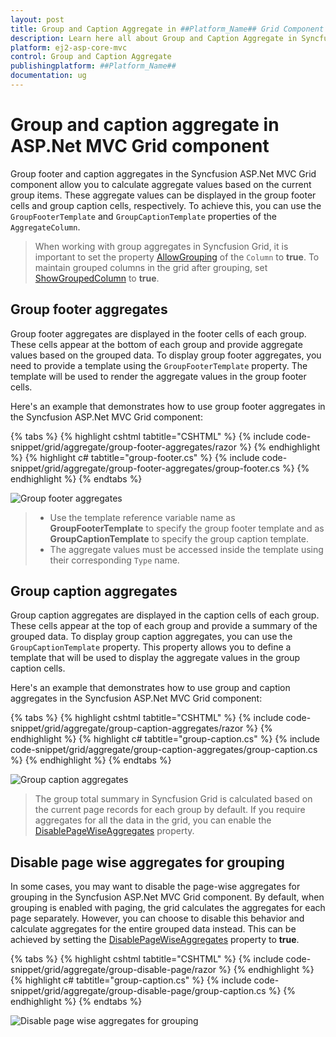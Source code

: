 ```yaml
---
layout: post
title: Group and Caption Aggregate in ##Platform_Name## Grid Component
description: Learn here all about Group and Caption Aggregate in Syncfusion ##Platform_Name## Grid component of Syncfusion Essential JS 2 and more.
platform: ej2-asp-core-mvc
control: Group and Caption Aggregate
publishingplatform: ##Platform_Name##
documentation: ug
---
```


# Group and caption aggregate in ASP.Net MVC Grid component

Group footer and caption aggregates in the Syncfusion ASP.Net MVC Grid component allow you to calculate aggregate values based on the current group items. These aggregate values can be displayed in the group footer cells and group caption cells, respectively. To achieve this, you can use the `GroupFooterTemplate` and `GroupCaptionTemplate` properties of the `AggregateColumn`.

> When working with group aggregates in Syncfusion Grid, it is important to set the property [AllowGrouping](https://help.syncfusion.com/cr/aspnetmvc-js2/Syncfusion.EJ2.Grids.Grid.html#Syncfusion_EJ2_Grids_Grid_AllowGrouping) of the `Column` to **true**. 
> To maintain grouped columns in the grid after grouping, set [ShowGroupedColumn](https://help.syncfusion.com/cr/aspnetmvc-js2/Syncfusion.EJ2.Grids.GridGroupSettings.html#Syncfusion_EJ2_Grids_GridGroupSettings_ShowGroupedColumn) to **true**.

## Group footer aggregates

Group footer aggregates are displayed in the footer cells of each group. These cells appear at the bottom of each group and provide aggregate values based on the grouped data. To display group footer aggregates, you need to provide a template using the `GroupFooterTemplate` property. The template will be used to render the aggregate values in the group footer cells.

Here's an example that demonstrates how to use group footer aggregates in the Syncfusion ASP.Net MVC Grid component:

{% tabs %}
{% highlight cshtml tabtitle="CSHTML" %}
{% include code-snippet/grid/aggregate/group-footer-aggregates/razor %}
{% endhighlight %}
{% highlight c# tabtitle="group-footer.cs" %}
{% include code-snippet/grid/aggregate/group-footer-aggregates/group-footer.cs %}
{% endhighlight %}
{% endtabs %}

![Group footer aggregates](../images/aggregates/group-footer-aggregates.png)

> * Use the template reference variable name as **GroupFooterTemplate** to specify the group footer template and as **GroupCaptionTemplate** to specify the group caption template.
> * The aggregate values must be accessed inside the template using their corresponding `Type` name.

## Group caption aggregates

Group caption aggregates are displayed in the caption cells of each group. These cells appear at the top of each group and provide a summary of the grouped data. To display group caption aggregates, you can use the `GroupCaptionTemplate` property. This property allows you to define a template that will be used to display the aggregate values in the group caption cells.

Here's an example that demonstrates how to use group and caption aggregates in the Syncfusion ASP.Net MVC Grid component:

{% tabs %}
{% highlight cshtml tabtitle="CSHTML" %}
{% include code-snippet/grid/aggregate/group-caption-aggregates/razor %}
{% endhighlight %}
{% highlight c# tabtitle="group-caption.cs" %}
{% include code-snippet/grid/aggregate/group-caption-aggregates/group-caption.cs %}
{% endhighlight %}
{% endtabs %}

![Group caption aggregates](../images/aggregates/group-caption-aggregates.png)

> The group total summary in Syncfusion Grid is calculated based on the current page records for each group by default.
> If you require aggregates for all the data in the grid, you can enable the [DisablePageWiseAggregates](https://help.syncfusion.com/cr/aspnetmvc-js2/Syncfusion.EJ2.Grids.GridGroupSettings.html#Syncfusion_EJ2_Grids_GridGroupSettings_DisablePageWiseAggregates) property.

## Disable page wise aggregates for grouping

In some cases, you may want to disable the page-wise aggregates for grouping in the Syncfusion ASP.Net MVC Grid component. By default, when grouping is enabled with paging, the grid calculates the aggregates for each page separately. However, you can choose to disable this behavior and calculate aggregates for the entire grouped data instead. This can be achieved by setting the [DisablePageWiseAggregates](https://help.syncfusion.com/cr/aspnetmvc-js2/Syncfusion.EJ2.Grids.GridGroupSettings.html#Syncfusion_EJ2_Grids_GridGroupSettings_DisablePageWiseAggregates) property to **true**.

{% tabs %}
{% highlight cshtml tabtitle="CSHTML" %}
{% include code-snippet/grid/aggregate/group-disable-page/razor %}
{% endhighlight %}
{% highlight c# tabtitle="group-caption.cs" %}
{% include code-snippet/grid/aggregate/group-disable-page/group-caption.cs %}
{% endhighlight %}
{% endtabs %}

![Disable page wise aggregates for grouping](../images/aggregates/group-disable-page.gif)
